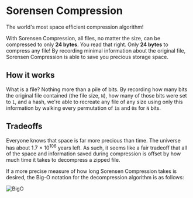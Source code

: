 # Sorensen Compression
The world's most space efficient compression algorithm!

With Sorensen Compression, all files, no matter the size, can be compressed to only **24 bytes**.
You read that right. Only **24 bytes** to compress any file! By recording minimal information about the
original file, Sorensen Compression is able to save you precious storage space.

## How it works

What is a file? Nothing more than a pile of bits. By recording how many bits the original file contained
(the file size, `N`), how many of those bits were set to `1`, and a hash, we're able to recreate any file of any
size using only this information by walking every permutation of `1`s and `0`s for `N` bits.

## Tradeoffs

Everyone knows that space is far more precious than time. The universe has about 1.7 × 10<sup>106</sup> years left.
As such, it seems like a fair tradeoff that all of the space and information saved during compression is offset by
how much time it takes to decompress a zipped file.

If a more precise measure of how long Sorensen Compression takes is desired, the Big-O notation for the decompression
algorithm is as follows:

![BigO](https://latex.codecogs.com/svg.image?O(\frac{(2n)!}{(n!)^2}))
